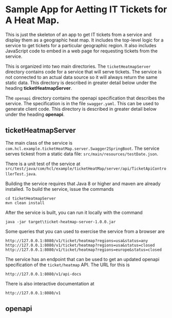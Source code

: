 # Sample App for Aetting IT Tickets for A Heat Map.
This is just the skeleton of an app to get IT tickets from a service and display
them as a geographic heat map. It includes the top-level logic for a service to
get tickets for a particular geographic region. It also includes JavaScript code
to embed in a web page for requesting tickets from the service. 

This is organized into two main directories. The `ticketHeatmapServer` directory 
contains code for a service that will serve tickets. The service is not connected
to an actual data source so it will always return the same static data. This
directory is described in greater detail below under the heading 
**ticketHeatmapServer**.

The `openapi` directory contains the openapi specification that describes the 
service. The specification is in the file `swagger.yaml`. This can be used to 
generate client code.  This directory is described in greater 
detail below under the heading **openapi**. 

## ticketHeatmapServer
The main class of the service is
`com.hcl.example.ticketHeatMap.server.Swagger2SpringBoot`. The service serves 
tickest from a static data file: `src/main/resources/testDate.json`.

There is a unit test of the service at
`src/test/java/com/hcl/example/ticketHeatMap/server/api/TicketApiControllerTest.java`.

Building the service
requires that Java 8 or higher and maven are already installed. To build the 
service, issue the commands
```
cd ticketHeatmapServer
mvn clean install
```

After the service is built, you can run it locally with the command
```
java -jar target\ticket-heatmap-server-1.0.0.jar
```

Some queries that you can used to exercise the service from a browser are
```
http://127.0.0.1:8080/v1/ticket/heatmap?regions=usa&status=any
http://127.0.0.1:8080/v1/ticket/heatmap?regions=usa&status=closed
http://127.0.0.1:8080/v1/ticket/heatmap?regions=europe&status=closed
```


The service has an endpoint that can be used to get an updated openapi
specification of the `ticket/heatmap` API. The URL for this is 
```
http://127.0.0.1:8080/v1/api-docs
```

There is also interactive documentation at
```
http://127.0.0.1:8080/v1
```

## openapi
